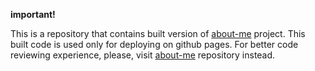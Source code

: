 **important!**  

This is a repository that contains built version of [about-me](https://github.com/Ann40a/about-me) project. This built code is used only for deploying on github pages. For better code reviewing experience, please, visit [about-me](https://github.com/Ann40a/about-me) repository instead.
